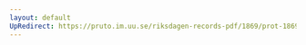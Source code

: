 ```yaml
---
layout: default
UpRedirect: https://pruto.im.uu.se/riksdagen-records-pdf/1869/prot-1869--fk--512/prot-1869--fk--512_038.pdf
---
```

